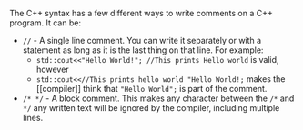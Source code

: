 The C++ syntax has a few different ways to write comments on a C++ program. It can be:
- ```//``` - A single line comment. You can write it separately or with a statement as long as it is the last thing on that line. For example:
	- ```std::cout<<"Hello World!"; //This prints Hello world``` is valid, however
	- ```std::cout<<//This prints hello world "Hello World!;``` makes the [[compiler]] think that ```"Hello World";``` is part of the comment.
- ```/* */``` - A block comment. This makes any character between the ```/*``` and ```*/``` any written text will be ignored by the compiler, including multiple lines.